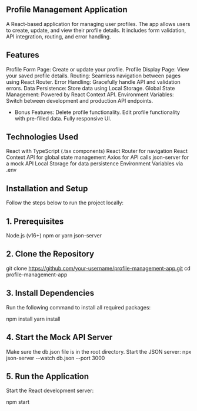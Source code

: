 ## Profile Management Application
A React-based application for managing user profiles. The app allows users to create, update, and view their profile details. It includes form validation, API integration, routing, and error handling.

## Features
Profile Form Page: Create or update your profile.
Profile Display Page: View your saved profile details.
Routing: Seamless navigation between pages using React Router.
Error Handling: Gracefully handle API and validation errors.
Data Persistence: Store data using Local Storage.
Global State Management: Powered by React Context API.
Environment Variables: Switch between development and production API endpoints.

- Bonus Features:
Delete profile functionality.
Edit profile functionality with pre-filled data.
Fully responsive UI.

## Technologies Used
React with TypeScript (.tsx components)
React Router for navigation
React Context API for global state management
Axios for API calls
json-server for a mock API
Local Storage for data persistence
Environment Variables via .env

## Installation and Setup
Follow the steps below to run the project locally:

## 1. Prerequisites
Node.js (v16+)
npm or yarn
json-server

## 2. Clone the Repository
git clone https://github.com/your-username/profile-management-app.git
cd profile-management-app

## 3. Install Dependencies
Run the following command to install all required packages:

npm install
yarn install

## 4. Start the Mock API Server
Make sure the db.json file is in the root directory. Start the JSON server:
npx json-server --watch db.json --port 3000

## 5. Run the Application
Start the React development server:

npm start
